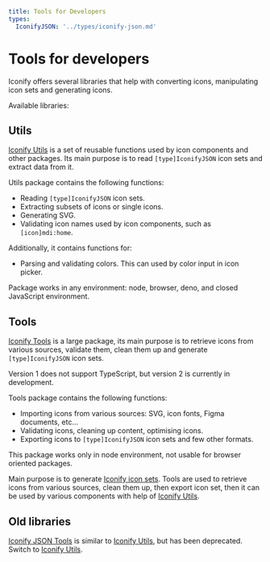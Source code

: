 ```yaml
title: Tools for Developers
types:
  IconifyJSON: '../types/iconify-json.md'
```

# Tools for developers

Iconify offers several libraries that help with converting icons, manipulating icon sets and generating icons.

Available libraries:

## Utils

[Iconify Utils](./utils/index.md) is a set of reusable functions used by icon components and other packages. Its main purpose is to read `[type]IconifyJSON` icon sets and extract data from it.

Utils package contains the following functions:

- Reading `[type]IconifyJSON` icon sets.
- Extracting subsets of icons or single icons.
- Generating SVG.
- Validating icon names used by icon components, such as `[icon]mdi:home`.

Additionally, it contains functions for:

- Parsing and validating colors. This can used by color input in icon picker.

Package works in any environment: node, browser, deno, and closed JavaScript environment.

## Tools

[Iconify Tools](./node/index.md) is a large package, its main purpose is to retrieve icons from various sources, validate them, clean them up and generate `[type]IconifyJSON` icon sets.

Version 1 does not support TypeScript, but version 2 is currently in development.

Tools package contains the following functions:

- Importing icons from various sources: SVG, icon fonts, Figma documents, etc...
- Validating icons, cleaning up content, optimising icons.
- Exporting icons to `[type]IconifyJSON` icon sets and few other formats.

This package works only in node environment, not usable for browser oriented packages.

Main purpose is to generate [Iconify icon sets](../sources/json/index.md). Tools are used to retrieve icons from various sources, clean them up, then export icon set, then it can be used by various components with help of [Iconify Utils](./utils/index.md).

## Old libraries

[Iconify JSON Tools](./json/index.md) is similar to [Iconify Utils](./utils/index.md), but has been deprecated. Switch to [Iconify Utils](./utils/index.md).
